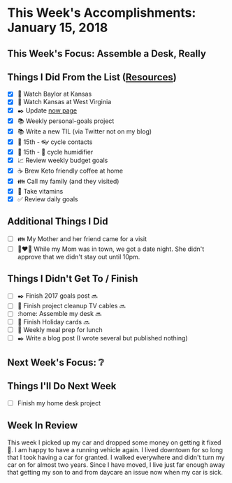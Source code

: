 # This Week's Accomplishments: January 15, 2018

## This Week's Focus: Assemble a Desk, Really

## Things I Did From the List ([Resources](resources.md))

- [x] :basketball: Watch Baylor at Kansas
- [x] :basketball: Watch Kansas at West Virginia
- [x] :black_nib: Update [now page](http://jefftriplett.com/now/)
- [x] :books: Weekly personal-goals project
- [x] :books: Write a new TIL (via Twitter not on my blog)
- [x] :calendar: 15th - :eyeglasses: cycle contacts
- [x] :calendar: 15th - :guitar: cycle humidifier
- [x] :chart_with_upwards_trend: Review weekly budget goals
- [x] :coffee: Brew Keto friendly coffee at home
- [x] :family: Call my family (and they visited)
- [x] :muscle: Take vitamins
- [x] :white_check_mark: Review daily goals

## Additional Things I Did

- [ ] :family: My Mother and her friend came for a visit
- [ ] :couple_with_heart_woman_man: While my Mom was in town, we got a date night. She didn't approve that we didn't stay out until 10pm. 

## Things I Didn't Get To / Finish

- [ ] :black_nib: Finish 2017 goals post :soon:
- [ ] :hammer: Finish project cleanup TV cables :soon:
- [ ] :home: Assemble my desk :soon:
- [ ] :santa: Finish Holiday cards :soon:
- [ ] :stew: Weekly meal prep for lunch
- [ ] :black_nib: Write a blog post (I wrote several but published nothing)

## Next Week's Focus: :grey_question:

## Things I'll Do Next Week

- [ ] Finish my home desk project

## Week In Review

This week I picked up my car and dropped some money on getting it fixed :money_with_wings:. I am happy to have a running vehicle again. I lived downtown for so long that I took having a car for granted. I walked everywhere and didn't turn my car on for almost two years. Since I have moved, I live just far enough away that getting my son to and from daycare an issue now when my car is sick.
